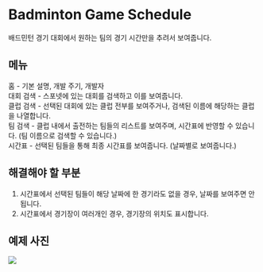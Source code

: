 # Badminton Game Schedule

배드민턴 경기 대회에서 원하는 팀의 경기 시간만을 추려서 보여줍니다.

## 메뉴

홈 - 기본 설명, 개발 주기, 개발자 <br/>
대회 검색 - 스포넷에 있는 대회를 검색하고 이를 보여줍니다.<br/>
클럽 검색 - 선택된 대회에 있는 클럽 전부를 보여주거나, 검색된 이름에 해당하는 클럽을 나열합니다.<br/>
팀 검색 - 클럽 내에서 출전하는 팀들의 리스트를 보여주며, 시간표에 반영할 수 있습니다. (팀 이름으로 검색할 수 있습니다.)<br/>
시간표 - 선택된 팀들을 통해 최종 시간표를 보여줍니다. (날짜별로 보여줍니다.)<br/>

## 해결해야 할 부분

1. 시간표에서 선택된 팀들이 해당 날짜에 한 경기라도 없을 경우, 날짜를 보여주면 안됩니다.
2. 시간표에서 경기장이 여러개인 경우, 경기장의 위치도 표시합니다.

## 예제 사진

<img src="https://user-images.githubusercontent.com/137369425/257323726-0126a6cd-9750-4ee4-8a9d-c19667684731.png" />
